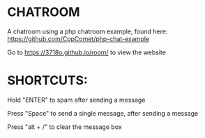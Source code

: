 # CHATROOM
A chatroom using a php chatroom example, found here: https://github.com/CppComet/php-chat-example

Go to https://3718o.github.io/room/ to view the website


# SHORTCUTS:


Hold "ENTER" to spam after sending a message

Press "Space" to send a single message, after sending a message

Press "alt + /" to clear the message box

